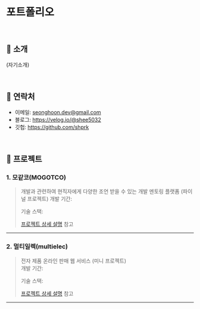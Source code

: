 # 포트폴리오

<br>

## 📌 소개
(자기소개)

<br>

## 📌 연락처
- 이메일: seonghoon.dev@gmail.com
- 블로그: https://velog.io/@shee5032
- 깃헙: https://github.com/shprk

<br>

## 📌 프로젝트

### 1. 모같코(MOGOTCO)
>개발과 관련하여 현직자에게 다양한 조언 받을 수 있는 개발 멘토링 플랫폼 (파이널 프로젝트)
>개발 기간:  
>  
>기술 스택:  
>  
>  
>  
>[프로젝트 상세 설명](https://github.com/finalTeam3/mogotco) 참고

---

### 2. 멀티일렉(multielec)
>전자 제품 온라인 판매 웹 서비스 (미니 프로젝트)  
>개발 기간:
>  
>기술 스택:  
>
>
>  
>[프로젝트 상세 설명](https://github.com/Integerous/goQuality) 참고

---




